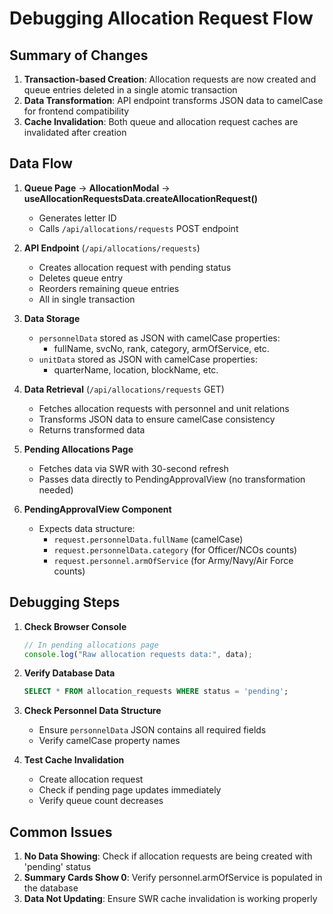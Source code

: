 # Debugging Allocation Request Flow

## Summary of Changes

1. **Transaction-based Creation**: Allocation requests are now created and queue entries deleted in a single atomic transaction
2. **Data Transformation**: API endpoint transforms JSON data to camelCase for frontend compatibility
3. **Cache Invalidation**: Both queue and allocation request caches are invalidated after creation

## Data Flow

1. **Queue Page** → **AllocationModal** → **useAllocationRequestsData.createAllocationRequest()**

   - Generates letter ID
   - Calls `/api/allocations/requests` POST endpoint

2. **API Endpoint** (`/api/allocations/requests`)

   - Creates allocation request with pending status
   - Deletes queue entry
   - Reorders remaining queue entries
   - All in single transaction

3. **Data Storage**

   - `personnelData` stored as JSON with camelCase properties:
     - fullName, svcNo, rank, category, armOfService, etc.
   - `unitData` stored as JSON with camelCase properties:
     - quarterName, location, blockName, etc.

4. **Data Retrieval** (`/api/allocations/requests` GET)

   - Fetches allocation requests with personnel and unit relations
   - Transforms JSON data to ensure camelCase consistency
   - Returns transformed data

5. **Pending Allocations Page**

   - Fetches data via SWR with 30-second refresh
   - Passes data directly to PendingApprovalView (no transformation needed)

6. **PendingApprovalView Component**
   - Expects data structure:
     - `request.personnelData.fullName` (camelCase)
     - `request.personnelData.category` (for Officer/NCOs counts)
     - `request.personnel.armOfService` (for Army/Navy/Air Force counts)

## Debugging Steps

1. **Check Browser Console**

   ```javascript
   // In pending allocations page
   console.log("Raw allocation requests data:", data);
   ```

2. **Verify Database Data**

   ```sql
   SELECT * FROM allocation_requests WHERE status = 'pending';
   ```

3. **Check Personnel Data Structure**

   - Ensure `personnelData` JSON contains all required fields
   - Verify camelCase property names

4. **Test Cache Invalidation**
   - Create allocation request
   - Check if pending page updates immediately
   - Verify queue count decreases

## Common Issues

1. **No Data Showing**: Check if allocation requests are being created with 'pending' status
2. **Summary Cards Show 0**: Verify personnel.armOfService is populated in the database
3. **Data Not Updating**: Ensure SWR cache invalidation is working properly
